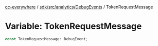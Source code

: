 [cc-everywhere](../../../../../index.md) / [sdk/src/analytics/DebugEvents](../index.md) / TokenRequestMessage

# Variable: TokenRequestMessage

```ts
const TokenRequestMessage: DebugEvent;
```
